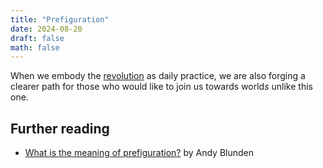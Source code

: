 ```yaml
---
title: "Prefiguration"
date: 2024-08-20
draft: false
math: false
---
```


When we embody the [revolution](/revolution) as daily practice, we are
also forging a clearer path for those who would like to join us towards
world*s* unlike this one.

## Further reading

- [What is the meaning of prefiguration?](https://www.ethicalpolitics.org/ablunden/works/prefiguration.htm) by Andy Blunden
